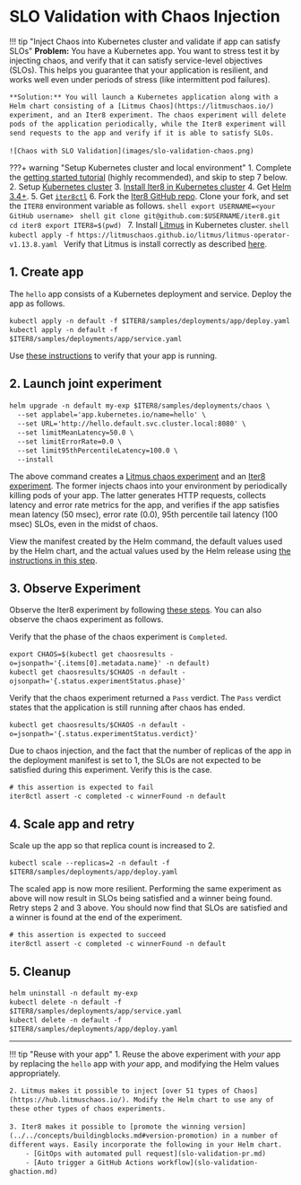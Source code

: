 # SLO Validation with Chaos Injection

!!! tip "Inject Chaos into Kubernetes cluster and validate if app can satisfy SLOs"
    **Problem:** You have a Kubernetes app. You want to stress test it by injecting chaos, and verify that it can satisfy service-level objectives (SLOs). This helps you guarantee that your application is resilient, and works well even under periods of stress (like intermittent pod failures).

    **Solution:** You will launch a Kubernetes application along with a Helm chart consisting of a [Litmus Chaos](https://litmuschaos.io/) experiment, and an Iter8 experiment. The chaos experiment will delete pods of the application periodically, while the Iter8 experiment will send requests to the app and verify if it is able to satisfy SLOs.

    ![Chaos with SLO Validation](images/slo-validation-chaos.png)

???+ warning "Setup Kubernetes cluster and local environment"
    1. Complete the [getting started tutorial](../../getting-started/first-experiment.md) (highly recommended), and skip to step 7 below.
    2. Setup [Kubernetes cluster](../../getting-started/setup-for-tutorials.md#local-kubernetes-cluster)
    3. [Install Iter8 in Kubernetes cluster](../../getting-started/install.md)
    4. Get [Helm 3.4+](https://helm.sh/docs/intro/install/).
    5. Get [`iter8ctl`](../../getting-started/install.md#install-iter8ctl)
    6. Fork the [Iter8 GitHub repo](https://github.com/iter8-tools/iter8). Clone your fork, and set the `ITER8` environment variable as follows.
    ```shell
    export USERNAME=<your GitHub username>
    ```
    ```shell
    git clone git@github.com:$USERNAME/iter8.git
    cd iter8
    export ITER8=$(pwd)
    ```
    7. Install [Litmus](https://litmuschaos.io/) in Kubernetes cluster.
    ```shell
    kubectl apply -f https://litmuschaos.github.io/litmus/litmus-operator-v1.13.8.yaml
    ```
    Verify that Litmus is install correctly as described [here](https://v1-docs.litmuschaos.io/docs/getstarted/#install-litmus).

## 1. Create app
The `hello` app consists of a Kubernetes deployment and service. Deploy the app as follows.

```shell
kubectl apply -n default -f $ITER8/samples/deployments/app/deploy.yaml
kubectl apply -n default -f $ITER8/samples/deployments/app/service.yaml
```

Use [these instructions](../../getting-started/first-experiment.md#1a-verify-app-is-running) to verify that your app is running.

## 2. Launch joint experiment
```shell
helm upgrade -n default my-exp $ITER8/samples/deployments/chaos \
  --set applabel='app.kubernetes.io/name=hello' \
  --set URL='http://hello.default.svc.cluster.local:8080' \
  --set limitMeanLatency=50.0 \
  --set limitErrorRate=0.0 \
  --set limit95thPercentileLatency=100.0 \
  --install
```

The above command creates a [Litmus chaos experiment](https://litmuschaos.io/) and an [Iter8 experiment](../../concepts/whatisiter8.md#what-is-an-iter8-experiment). The former injects chaos into your environment by periodically killing pods of your app. The latter generates HTTP requests, collects latency and error rate metrics for the app, and verifies if the app satisfies mean latency (50 msec), error rate (0.0), 95th percentile tail latency (100 msec) SLOs, even in the midst of chaos.

View the manifest created by the Helm command, the default values used by the Helm chart, and the actual values used by the Helm release using [the instructions in this step](../../getting-started/first-experiment.md#2a-view-manifest-and-values).

## 3. Observe Experiment
Observe the Iter8 experiment by following [these steps](../../getting-started/first-experiment.md#3-observe-experiment). You can also observe the chaos experiment as follows.

Verify that the phase of the chaos experiment is `Completed`.
```shell
export CHAOS=$(kubectl get chaosresults -o=jsonpath='{.items[0].metadata.name}' -n default)
kubectl get chaosresults/$CHAOS -n default -ojsonpath='{.status.experimentStatus.phase}'
```

Verify that the chaos experiment returned a `Pass` verdict. The `Pass` verdict states that the application is still running after chaos has ended.
```shell
kubectl get chaosresults/$CHAOS -n default -o=jsonpath='{.status.experimentStatus.verdict}'
```

Due to chaos injection, and the fact that the number of replicas of the app in the deployment manifest is set to 1, the SLOs are not expected to be satisfied during this experiment. Verify this is the case.
```shell
# this assertion is expected to fail
iter8ctl assert -c completed -c winnerFound -n default
```

## 4. Scale app and retry
Scale up the app so that replica count is increased to 2. 
```shell
kubectl scale --replicas=2 -n default -f $ITER8/samples/deployments/app/deploy.yaml
```

The scaled app is now more resilient. Performing the same experiment as above will now result in SLOs being satisfied and a winner being found. Retry steps 2 and 3 above. You should now find that SLOs are satisfied and a winner is found at the end of the experiment.

```shell
# this assertion is expected to succeed
iter8ctl assert -c completed -c winnerFound -n default
```

## 5. Cleanup
```shell
helm uninstall -n default my-exp
kubectl delete -n default -f $ITER8/samples/deployments/app/service.yaml
kubectl delete -n default -f $ITER8/samples/deployments/app/deploy.yaml
```

***

!!! tip "Reuse with your app"
    1. Reuse the above experiment with *your* app by replacing the `hello` app with *your* app, and modifying the Helm values appropriately.
    
    2. Litmus makes it possible to inject [over 51 types of Chaos](https://hub.litmuschaos.io/). Modify the Helm chart to use any of these other types of chaos experiments.

    3. Iter8 makes it possible to [promote the winning version](../../concepts/buildingblocks.md#version-promotion) in a number of different ways. Easily incorporate the following in your Helm chart.
        - [GitOps with automated pull request](slo-validation-pr.md)
        - [Auto trigger a GitHub Actions workflow](slo-validation-ghaction.md)